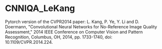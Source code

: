 # CNNIQA_LeKang
Pytorch version of the CVPR2014 paper: L. Kang, P. Ye, Y. Li and D. Doermann, "Convolutional Neural Networks for No-Reference Image Quality Assessment," 2014 IEEE Conference on Computer Vision and Pattern Recognition, Columbus, OH, 2014, pp. 1733-1740, doi: 10.1109/CVPR.2014.224.
